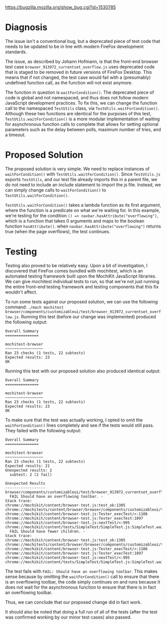 https://bugzilla.mozilla.org/show_bug.cgi?id=1530785

# Diagnosis

The issue isn't a conventional bug, but a deprecated piece of test code that needs to be updated to be in line with modern FireFox development standards.

The issue, as described by Johann Hofmann, is that the front-end browser test case `browser_913972_currentset_overflow.js` uses deprecated code that is staged to be removed in future versions of FireFox Desktop. This means that if not changed, the test case would fail with a (presumably) undefined function call, as the function will not exist anymore.

The function in question is `waitForCondition()`. The deprecated piece of code is global and not namespaced, and thus does not follow modern JavaScript development practices. To fix this, we can change the function call to the namespaced `TestUtils` class, via `TestUtils.waitForCondition()`. Although these two functions are identical for the purposes of this test, `TestUtils.waitForCondition()` is a more modular implementation of waiting for asynchronous function calls to complete that allows for setting optional parameters such as the delay between polls, maximum number of tries, and a timeout.

# Proposed Solution

The proposed solution is very simple. We need to replace instances of `waitForCondition()` with `TestUtils.waitForCondition()`. Since `TestUtils.js` exports `TestUtils`, and our test file already imports this in a parent file, we do not need to include an include statement to import the js file. Instead, we can simply change calls to `waitForCondition()` to `TestUtils.waitForCondition()`.

`TestUtils.waitForCondition()` takes a lambda function as its first argument, where the function is a predicate on what we're waiting for. In this example, we're testing for the condition `() => navbar.hasAttribute("overflowing")`, which is a function that takes 0 arguments and maps to the boolean function `hasAttribute()`. when `navbar.hasAttribute("overflowing")` returns true (when the page overflows), the test continues.

# Testing

Testing also proved to be relatively easy. Upon a bit of investigation, I discovered that FireFox comes bundled with mochitest, which is an automated testing framework built upon the MochiKit JavaScript libraries. We can give mochitest individual tests to run, so that we're not just running the entire front-end testing framework and testing components that this fix wouldn't affect.

To run some tests against our proposed solution, we can use the following command: `./mach mochitest browser/components/customizableui/test/browser_913972_currentset_overflow.js`. Running this test (before our change was implemented) produced the following output:

```
Overall Summary
===============

mochitest-browser
~~~~~~~~~~~~~~~~~
Ran 23 checks (1 tests, 22 subtests)
Expected results: 23
OK
```

Running this test with our proposed solution also produced identical output:

```
Overall Summary
===============

mochitest-browser
~~~~~~~~~~~~~~~~~
Ran 23 checks (1 tests, 22 subtests)
Expected results: 23
OK
```

To make sure that the test was actually working, I opted to omit the `waitForCondition()` lines completely and see if the tests would still pass. They failed with the following output:

```
Overall Summary
===============

mochitest-browser
~~~~~~~~~~~~~~~~~
Ran 23 checks (1 tests, 22 subtests)
Expected results: 21
Unexpected results: 2
  subtest: 2 (2 fail)

Unexpected Results
------------------
browser/components/customizableui/test/browser_913972_currentset_overflow.js
  FAIL Should have an overflowing toolbar. - 
Stack trace:
chrome://mochikit/content/browser-test.js:test_ok:1305
chrome://mochitests/content/browser/browser/components/customizableui/test/browser_913972_currentset_overflow.js:null:22
chrome://mochikit/content/browser-test.js:Tester_execTest/<:1106
chrome://mochikit/content/browser-test.js:Tester_execTest:1097
chrome://mochikit/content/browser-test.js:nextTest/<:995
chrome://mochikit/content/tests/SimpleTest/SimpleTest.js:SimpleTest.waitForFocus/waitForFocusInner/focusedOrLoaded/<:803
  FAIL Should have fewer children. - 
Stack trace:
chrome://mochikit/content/browser-test.js:test_ok:1305
chrome://mochitests/content/browser/browser/components/customizableui/test/browser_913972_currentset_overflow.js:null:24
chrome://mochikit/content/browser-test.js:Tester_execTest/<:1106
chrome://mochikit/content/browser-test.js:Tester_execTest:1097
chrome://mochikit/content/browser-test.js:nextTest/<:995
chrome://mochikit/content/tests/SimpleTest/SimpleTest.js:SimpleTest.waitForFocus/waitForFocusInner/focusedOrLoaded/<:803
```

The test fails with `FAIL: Should have an overflowing toolbar`. This makes sense because by omitting the `waitForCondition()` call to ensure that there is an overflowing toolbar, the code simply continues on and runs because it does not wait for the asynchronous function to ensure that there is in fact an overflowing toolbar.

Thus, we can conclude that our proposed change did in fact work.

It should also be noted that doing a full run of all of the tests (after the test was confirmed working by our minor test cases) also passed.
